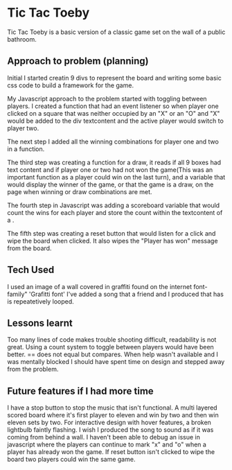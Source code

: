# Tic Tac Toeby

Tic Tac Toeby is a basic version of a classic game set on the wall of a public bathroom.

## Approach to problem (planning)

Initial I started creatin 9 divs to represent the board and writing some basic css code to build a framework for the game.

My Javascript approach to the problem started with toggling between players.
I created a function that had an event listener so when player one clicked on a square that was neither occupied by an "X" or an "O" and "X" would be added to the div textcontent and the active player would switch to player two.

The next step I added all the winning combinations for player one and two in a function.

The third step was creating a function for a draw, it reads if all 9 boxes had text content and if player one or two had not won the game(This was an important function as a player could win on the last turn), and a variable that would display the winner of the game, or that the game is a draw, on the page when winning or draw combinations are met.

The fourth step in Javascript was adding a scoreboard variable that would count the wins for each player and store the count within the textcontent of a <span>.

The fifth step was creating a reset button that would listen for a click and wipe the board when clicked. It also wipes the "Player has won" message from the board.

## Tech Used

I used an image of a wall covered in graffiti found on the internet
font-family" 'Grafitti font'
I've added a song that a friend and I produced that has is repeatetively looped.

## Lessons learnt

Too many lines of code makes trouble shooting difficult, readability is not great.
Using a count system to toggle between players would have been better.
== does not equal but compares.
When help wasn't available and I was mentally blocked I should have spent time on design and stepped away from the problem.

## Future features if I had more time

I have a stop button to stop the music that isn't functional.
A multi layered scored board where it's first player to eleven and win by two and then win eleven sets by two.
For interactive design with hover features, a broken lightbulb faintly flashing.
I wish I produced the song to sound as if it was coming from behind a wall.
I haven't been able to debug an issue in javascript where the players can continue to mark "x" and "o" when a player has already won the game. If reset button isn't clicked to wipe the board two players could win the same game.
